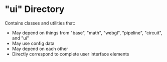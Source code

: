 # "ui" Directory

Contains classes and utilities that:

- May depend on things from "base", "math", "webgl", "pipeline", "circuit", and "ui"
- May use config data
- May depend on each other
- Directly correspond to complete user interface elements
